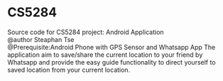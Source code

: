 # CS5284
Source code for CS5284 project: Android Application  
@author Steaphan Tse  
@Prerequisite:Android Phone with GPS Sensor and Whatsapp App
The application aim to save/share the current location to your friend by Whatsapp and provide the easy guide functionality to direct yourself to saved location from your current location. 
